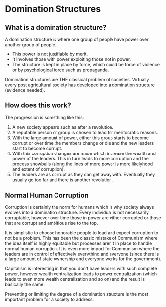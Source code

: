 # Domination Structures

## What is a domination structure?

A domination structure is where one group of people have power over another group of people.

* This power is not justifiable by merit.
* It involves those with power exploiting those not in power.
* The structure is kept in place by force, which could be force of violence or by psychological force such as propaganda.

Domination structures are THE classical problem of societies. Virtually every post agricultural society has developed into a domination structure (evidence needed).

## How does this work?

The progression is something like this:

1. A new society appears such as after a revolution.
2. A reputable person or group is chosen to lead for meritocratic reasons.
3. With the large amount of power, either this group starts to become corrupt or over time the members change or die and the new leaders start to become corrupt.
4. With this corruption changes are made which increase the wealth and power of the leaders. This in turn leads to more corruption and the process snowballs (along the lines of more power is more likelyhood and extent of corruption).
5. The leaders are as corrupt as they can get away with. Eventually they usually go too far and there is another revolution.


## Normal Human Corruption

Corruption is certainly the norm for humans which is why society always evolves into a domination structure. Every individual is not necessarily corruptable, however over time those in power are either corrupted or those that are corrupt and ambitious rise to the top.

It is simplistic to choose honorable people to lead and expect corruption to not be a problem. This has been the classic mistake of Communism where the idea itself is highly equitable but processes aren't in place to handle normal human corruption. It is even more import for Communism where the leaders are in control of effectively everything and everyone (since there is a large amount of state ownership and everyone works for the government).

Capitalism is interesting in that you don't have leaders with such complete power, however wealth centralization leads to power centralization (which leads to even more wealth centralization and so on) and the result is basically the same.

Preventing or limiting the degree of a domination structure is the most important problem for a society to address.
